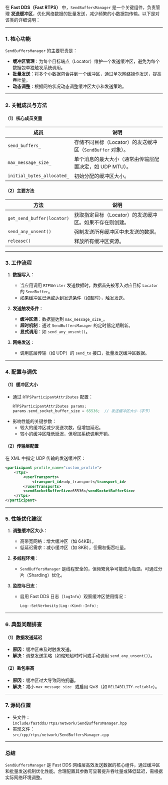 在 **Fast DDS（Fast RTPS）** 中，`SendBuffersManager` 是一个关键组件，负责管理 **发送缓冲区**，优化网络数据的批量发送，减少频繁的小数据包传输。以下是对该类的详细说明：

---

### **1. 核心功能**
`SendBuffersManager` 的主要职责是：
- **缓冲区管理**：为每个目标端点（Locator）维护一个发送缓冲区，避免为每个数据包单独触发系统调用。
- **批量发送**：将多个小数据包合并到一个缓冲区，通过单次网络操作发送，提高吞吐量。
- **动态调整**：根据网络状况动态调整缓冲区大小和发送策略。

---

### **2. 关键成员与方法**
#### **（1）核心成员变量**
| 成员 | 说明 |
|------|------|
| `send_buffers_` | 存储不同目标（Locator）的发送缓冲区（`SendBuffer` 对象）。 |
| `max_message_size_` | 单个消息的最大大小（通常由传输层配置决定，如 UDP MTU）。 |
| `initial_bytes_allocated_` | 初始分配的缓冲区大小。 |

#### **（2）主要方法**
| 方法 | 说明 |
|------|------|
| `get_send_buffer(locator)` | 获取指定目标（Locator）的发送缓冲区。如果不存在则创建。 |
| `send_any_unsent()` | 强制发送所有缓冲区中未发送的数据。 |
| `release()` | 释放所有缓冲区资源。 |

---

### **3. 工作流程**
1. **数据写入**：  
   - 当应用调用 `RTPSWriter` 发送数据时，数据首先被写入对应目标 `Locator` 的 `SendBuffer`。
   - 如果缓冲区已满或达到发送条件（如超时），触发发送。

2. **发送触发条件**：  
   - **缓冲区满**：数据量达到 `max_message_size_`。
   - **超时机制**：通过 `SendBuffersManager` 的定时器定期刷新。
   - **显式调用**：如 `send_any_unsent()`。

3. **网络发送**：  
   - 调用底层传输（如 UDP）的 `send_to` 接口，批量发送缓冲区数据。

---

### **4. 配置与调优**
#### **（1）缓冲区大小**
- 通过 `RTPSParticipantAttributes` 配置：
  ```cpp
  RTPSParticipantAttributes params;
  params.send_socket_buffer_size = 65536;  // 发送缓冲区大小（字节）
  ```
- 影响性能的关键参数：
  - 较大的缓冲区减少发送次数，但增加延迟。
  - 较小的缓冲区降低延迟，但增加系统调用开销。

#### **（2）传输层配置**
在 XML 中指定 UDP 传输的发送缓冲区：
```xml
<participant profile_name="custom_profile">
    <rtps>
        <userTransports>
            <transport_id>udp_transport</transport_id>
        </userTransports>
        <sendSocketBufferSize>65536</sendSocketBufferSize>
    </rtps>
</participant>
```

---

### **5. 性能优化建议**
1. **调整缓冲区大小**：  
   - 高带宽网络：增大缓冲区（如 64KB）。
   - 低延迟需求：减小缓冲区（如 8KB），但需权衡吞吐量。

2. **多线程环境**：  
   - `SendBuffersManager` 是线程安全的，但频繁竞争可能成为瓶颈。可通过分片（Sharding）优化。

3. **监控与日志**：  
   - 启用 Fast DDS 日志（`logInfo`）观察缓冲区使用情况：
     ```cpp
     Log::SetVerbosity(Log::Kind::Info);
     ```

---

### **6. 典型问题排查**
#### **（1）数据发送延迟**
- **原因**：缓冲区未及时触发发送。
- **解决**：调整发送策略（如缩短超时时间或手动调用 `send_any_unsent()`）。

#### **（2）丢包率高**
- **原因**：缓冲区过大导致网络拥塞。
- **解决**：减小 `max_message_size_` 或启用 QoS（如 `RELIABILITY.reliable`）。

---

### **7. 源码位置**
- 头文件：  
  `include/fastdds/rtps/network/SendBuffersManager.hpp`
- 实现文件：  
  `src/cpp/rtps/network/SendBuffersManager.cpp`

---

### **总结**
`SendBuffersManager` 是 Fast DDS 网络层高效发送数据的核心组件，通过缓冲区和批量发送机制优化性能。合理配置其参数可显著提升吞吐量或降低延迟，需根据实际网络环境调整。
